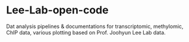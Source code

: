 # Lee-Lab-open-code
Dat analysis pipelines &amp; documentations for transcriptomic, methylomic, ChIP data, various plotting based on Prof. Joohyun Lee Lab data. 

